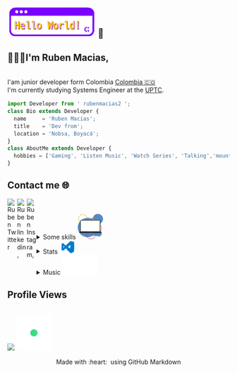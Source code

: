 
## <img alt="wave" src="https://github.com/rubenmacias2/rubenmacias2/blob/main/files/hello-world.gif" width="200">  :wave:<br>
## 👨🏻‍💻I'm Ruben Macias,
<br> I'am junior developer form Colombia [Colombia 🇨🇴](https://www.google.com/maps/place/Colombia/@4,-72z/) <br> I'm currently studying Systems Engineer at the [UPTC](http://www.uptc.edu.co/).


```js
import Developer from ' rubenmacias2 ';
class Bio extends Developer {
  name     = 'Ruben Macias';
  title    = 'Dev from';
  location = 'Nobsa, Boyacá';
}
class AboutMe extends Developer {
  hobbies = ['Gaming', 'Listen Music', 'Watch Series', 'Talking','mountain Bike']; 
}
```
<h2>  Contact me 🌐 </h2>
<a href="https:https://twitter.com/rubenmacias2">
  <img align="left" alt="Ruben Twitter" width="22px" src="https://user-images.githubusercontent.com/57324758/109565746-e9c88f00-7ab0-11eb-8a59-3599ca53d8c0.png" />
</a>

<a href="https://www.linkedin.com/in/ruben-macias-socha-205111205/">
  <img align="left" alt="Ruben linkedin," width="22px" src="https://user-images.githubusercontent.com/57324758/109566122-6ce9e500-7ab1-11eb-859c-718023da8360.png" />
</a>

<a href="https://www.instagram.com/rubenmaciash/">
  <img align="left" alt="Ruben Instagram," width="22px" src="https://user-images.githubusercontent.com/57324758/109564522-2e532b00-7aaf-11eb-9bc6-ba77f6fc5963.png" />
</a>
<br><br>
<details>
<summary>Some skills <img alt="wave" src="https://github.com/rubenmacias2/rubenmacias2/blob/main/files/pc-dev.gif" width="60"></summary>
<div>	
  <a><img alt="wave" src="https://github.com/rubenmacias2/rubenmacias2/blob/main/files/html5.gif" width="60"></a>
  <a><img alt="wave" src="https://github.com/rubenmacias2/rubenmacias2/blob/main/files/css.gif" width="60"></a>
  <a><img alt="wave" src="https://github.com/rubenmacias2/rubenmacias2/blob/main/files/js.gif" width="60"></a>
  <a><img alt="wave" src="https://github.com/rubenmacias2/rubenmacias2/blob/main/files/node.gif" width="60"></a>
  <a><img alt="wave" src="https://github.com/rubenmacias2/rubenmacias2/blob/main/files/bootstrap.gif" width="60"></a>
  <a><img alt="wave" src="https://github.com/rubenmacias2/rubenmacias2/blob/main/files/sql.gif" width="80"></a>
  <a><img alt="wave" src="https://github.com/rubenmacias2/rubenmacias2/blob/main/files/mongo.gif" width="90"></a>
	
  <br>
<div/>
</details>	

<details>
<summary>  Stats &nbsp;<img alt="wave" src="https://github.com/rubenmacias2/rubenmacias2/blob/main/files/visual.gif" width="30">&nbsp;&nbsp;&nbsp;</summary>

![Ruben github stats](https://github-readme-stats.vercel.app/api?username=rubenmacias2&show_icons=true&title_color=fff&icon_color=79ff97&text_color=9f9f9f&bg_color=151515)
[![Top Langs](https://github-readme-stats.vercel.app/api/top-langs/?username=rubenmacias2&layout=compact&title_color=fff&icon_color=79ff97&text_color=9f9f9f&bg_color=151515)](https://github.com/anuraghazra/github-readme-stats)
</details>

	
<details>
<summary>Music <a><img alt="wave" src="https://github.com/rubenmacias2/rubenmacias2/blob/main/files/note-music.gif" width="80"></a>&nbsp;&nbsp;&nbsp;</summary>


[![spotify-github-profile](https://spotify-github-profile.vercel.app/api/view?uid=12136479795&cover_image=true&theme=novatorem)](https://spotify-github-profile.vercel.app/api/view?uid=12136479795&redirect=true)
</details>
	
 <h2> Profile Views </h2> <br>
 <div>
    <img src="https://profile-counter.glitch.me/rubenmacias2/count.svg" />
    <a><img alt="wave" src="https://github.com/rubenmacias2/rubenmacias2/blob/main/files/love.gif" width="80"></a>
</div>
<p align="center">
  Made with :heart: &nbsp;using GitHub Markdown
</p>
	

